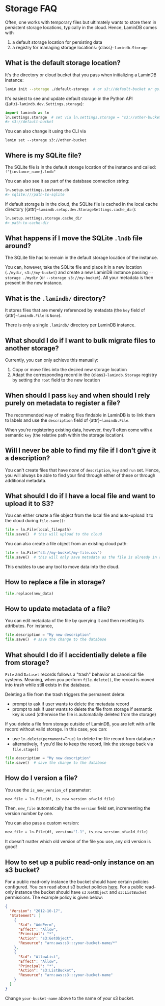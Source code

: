 # Storage FAQ

Often, one works with temporary files but ultimately wants to store them in persistent storage locations, typically in the cloud. Hence, LaminDB comes with

1. a default storage location for persisting data
2. a registry for managing storage locations: {class}`~lamindb.Storage`

## What is the default storage location?

It's the directory or cloud bucket that you pass when initializing a LaminDB instance:

```bash
lamin init --storage ./default-storage  # or s3://default-bucket or gs://default-bucket
```

It's easiest to see and update default storage in the Python API ({attr}`~lamindb.dev.Settings.storage`):

```python
import lamindb as ln
ln.settings.storage  # set via ln.settings.storage = "s3://other-bucket"
#> s3://default-bucket
```

You can also change it using the CLI via

```
lamin set --storage s3://other-bucket
```

## Where is my SQLite file?

The SQLite file is in the default storage location of the instance and called: `f"{instance_name}.lndb"`

You can also see it as part of the database connection string:

```python
ln.setup.settings.instance.db
#> sqlite:///path-to-sqlite
```

If default storage is in the cloud, the SQLite file is cached in the local cache directory ({attr}`~lamindb.setup.dev.StorageSettings.cache_dir`):

```python
ln.setup.settings.storage.cache_dir
#> path-to-cache-dir
```

## What happens if I move the SQLite `.lndb` file around?

The SQLite file has to remain in the default storage location of the instance.

You can, however, take the SQLite file and place it in a new location (`./mydir`, `s3://my-bucket`) and create a new LaminDB instance passing `--storage ./mydir` (or `--storage s3://my-bucket`). All your metadata is then present in the new instance.

## What is the `.lamindb/` directory?

It stores files that are merely referenced by metadata (the `key` field of {attr}`~lamindb.File` is `None`).

There is only a single `.lamindb/` directory per LaminDB instance.

## What should I do if I want to bulk migrate files to another storage?

Currently, you can only achieve this manually:

1. Copy or move files into the desired new storage location
2. Adapt the corresponding record in the {class}`~lamindb.Storage` registry by setting the `root` field to the new location

## When should I pass `key` and when should I rely purely on metadata to register a file?

The recommended way of making files findable in LaminDB is to link them to labels and use the `description` field of {attr}`~lamindb.File`.

When you're registering existing data, however, they'll often come with a semantic `key` (the relative path within the storage location).

## Will I never be able to find my file if I don’t give it a description?

You can't create files that have _none_ of `description`, `key` and `run` set.
Hence, you will always be able to find your find through either of these or
through additional metadata.

## What should I do if I have a local file and want to upload it to S3?

You can either create a file object from the local file and auto-upload it to the cloud during `file.save()`:

```python
file = ln.File(local_filepath)
file.save()  # this will upload to the cloud
```

You can also create a file object from an existing cloud path:

```python
file = ln.File("s3://my-bucket/my-file.csv")
file.save()  # this will only save metadata as the file is already in registered storage
```

This enables to use any tool to move data into the cloud.

## How to replace a file in storage?

```python
file.replace(new_data)
```

## How to update metadata of a file?

You can edit metadata of the file by querying it and then resetting its attributes. For instance,

```python
file.description = "My new description"
file.save()  # save the change to the database
```

## What should I do if I accidentially delete a file from storage?

`File` and `Dataset` records follows a "trash" behavior as canonical file systems. Meaning, when you perform `file.delete()`, the record is moved into trash while still exists in the database.

Deleting a file from the trash triggers the permanent delete:

- prompt to ask if user wants to delete the metadata record
- prompt to ask if user wants to delete the file from storage if semantic key is used (otherwise the file is automatially deleted from the storage)

If you delete a file from storage outside of LaminDB, you are left with a file record without valid storage. In this case, you can:

- use `ln.delete(permanent=True)` to delete the file record from database
- alternatively, if you'd like to keep the record, link the storage back via `file.stage()`

```python
file.description = "My new description"
file.save()  # save the change to the database
```

## How do I version a file?

You use the `is_new_version_of` parameter:

```python
new_file = ln.File(df, is_new_version_of=old_file)
```

Then, `new_file` automatically has the `version` field set, incrementing the version number by one.

You can also pass a custom version:

```python
new_file = ln.File(df, version="1.1", is_new_version_of=old_file)
```

It doesn't matter which old version of the file you use, any old version is good!

## How to set up a public read-only instance on an s3 bucket?

For a public read-only instance the bucket should have certain policies configured.
You can read about s3 bucket policies [here](https://docs.aws.amazon.com/AmazonS3/latest/userguide/bucket-policies.html). For a public read-only instance the bucket should have `s3:GetObject` and `s3:ListBucket` permissions. The example policy is given below:

```json
{
  "Version": "2012-10-17",
  "Statement": [
    {
      "Sid": "AddPerm",
      "Effect": "Allow",
      "Principal": "*",
      "Action": "s3:GetObject",
      "Resource": "arn:aws:s3:::your-bucket-name/*"
    },
    {
      "Sid": "AllowList",
      "Effect": "Allow",
      "Principal": "*",
      "Action": "s3:ListBucket",
      "Resource": "arn:aws:s3:::your-bucket-name"
    }
  ]
}
```

Change `your-bucket-name` above to the name of your s3 bucket.
